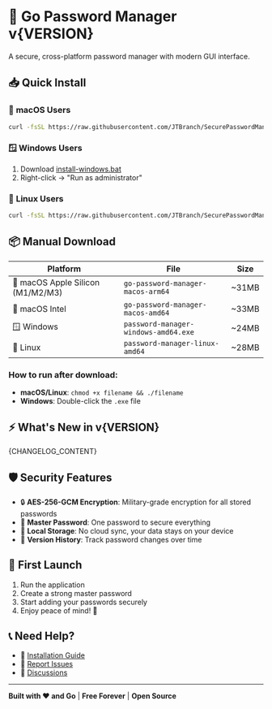 # 🔐 Go Password Manager v{VERSION}

A secure, cross-platform password manager with modern GUI interface.

## 📥 Quick Install

### 🍎 **macOS Users**
```bash
curl -fsSL https://raw.githubusercontent.com/JTBranch/SecurePasswordManager/main/install-macos.sh | bash
```

### 🪟 **Windows Users**
1. Download [install-windows.bat](https://raw.githubusercontent.com/JTBranch/SecurePasswordManager/main/install-windows.bat)
2. Right-click → "Run as administrator"

### 🐧 **Linux Users**
```bash
curl -fsSL https://raw.githubusercontent.com/JTBranch/SecurePasswordManager/main/install-linux.sh | bash
```

## 📦 Manual Download

| Platform | File | Size |
|----------|------|------|
| 🍎 macOS Apple Silicon (M1/M2/M3) | `go-password-manager-macos-arm64` | ~31MB |
| 🍎 macOS Intel | `go-password-manager-macos-amd64` | ~33MB |
| 🪟 Windows | `password-manager-windows-amd64.exe` | ~24MB |
| 🐧 Linux | `password-manager-linux-amd64` | ~28MB |

### How to run after download:
- **macOS/Linux**: `chmod +x filename && ./filename`
- **Windows**: Double-click the `.exe` file

## ⚡ What's New in v{VERSION}

{CHANGELOG_CONTENT}

## 🛡️ Security Features

- 🔒 **AES-256-GCM Encryption**: Military-grade encryption for all stored passwords
- 🔑 **Master Password**: One password to secure everything
- 📁 **Local Storage**: No cloud sync, your data stays on your device
- 🔄 **Version History**: Track password changes over time

## 🚀 First Launch

1. Run the application
2. Create a strong master password
3. Start adding your passwords securely
4. Enjoy peace of mind! 🔐

## 📞 Need Help?

- 📖 [Installation Guide](https://github.com/JTBranch/SecurePasswordManager/blob/main/INSTALL.md)
- 🐛 [Report Issues](https://github.com/JTBranch/SecurePasswordManager/issues)
- 💬 [Discussions](https://github.com/JTBranch/SecurePasswordManager/discussions)

---

**Built with ❤️ and Go** | **Free Forever** | **Open Source**
